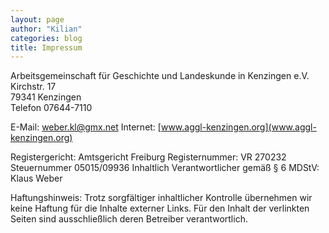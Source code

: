 ```yaml
---
layout: page
author: "Kilian"
categories: blog
title: Impressum
---
```


Arbeitsgemeinschaft für Geschichte und Landeskunde in Kenzingen e.V.
Kirchstr. 17  
79341 Kenzingen  
Telefon 07644-7110

E-Mail: [weber.kl@gmx.net](mailto:weber.kl@gmx.net)
Internet: [www.aggl-kenzingen.org](www.aggl-kenzingen.org)

Registergericht: Amtsgericht Freiburg
Registernummer: VR 270232
Steuernummer 05015/09936
Inhaltlich Verantwortlicher gemäß § 6 MDStV: Klaus Weber

Haftungshinweis: Trotz sorgfältiger inhaltlicher Kontrolle übernehmen wir keine Haftung für die Inhalte externer Links. Für den Inhalt der verlinkten Seiten sind ausschließlich deren Betreiber verantwortlich.  
